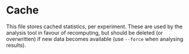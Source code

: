 # Cache

This file stores cached statistics, per experiment. These are used by the 
analysis tool in favour of recomputing, but should be deleted (or overwritten)
if new data becomes available (use `--force` when analysing results).
